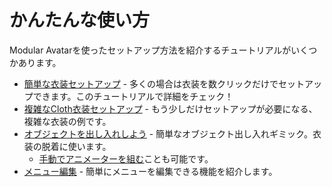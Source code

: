 ﻿---
sidebar_position: 2
sidebar_label: かんたんな使い方
---

# かんたんな使い方

Modular Avatarを使ったセットアップ方法を紹介するチュートリアルがいくつかあります。

* [簡単な衣装セットアップ](/docs/tutorials/clothing/) - 多くの場合は衣装を数クリックだけでセットアップできます。このチュートリアルで詳細をチェック！
* [複雑なCloth衣装セットアップ](/docs/tutorials/adv_clothing/) - もう少しだけセットアップが必要になる、複雑な衣装の例です。
* [オブジェクトを出し入れしよう](/docs/tutorials/object_toggle/) - 簡単なオブジェクト出し入れギミック。衣装の脱着に使います。
  * [手動でアニメーターを組む](/docs/tutorials/object_toggle_manual/)ことも可能です。
* [メニュー編集](/docs/tutorials/menu/) - 簡単にメニューを編集できる機能を紹介します。